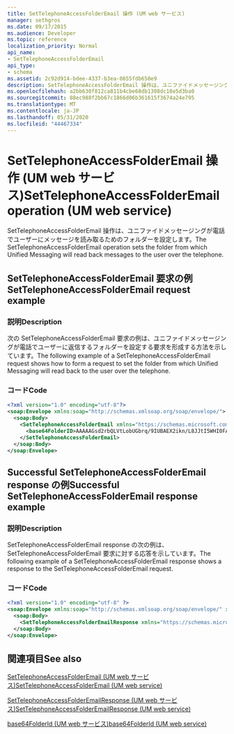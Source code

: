```yaml
---
title: SetTelephoneAccessFolderEmail 操作 (UM web サービス)
manager: sethgros
ms.date: 09/17/2015
ms.audience: Developer
ms.topic: reference
localization_priority: Normal
api_name:
- SetTelephoneAccessFolderEmail
api_type:
- schema
ms.assetid: 2c92d914-bdee-4337-b3ea-0655fdb658e9
description: SetTelephoneAccessFolderEmail 操作は、ユニファイドメッセージングが電話でユーザーにメッセージを読み取るためのフォルダーを設定します。
ms.openlocfilehash: a2bb630f812ca811b4cbe68db1308dc18e5d3ba0
ms.sourcegitcommit: 88ec988f2bb67c1866d06b361615f3674a24e795
ms.translationtype: MT
ms.contentlocale: ja-JP
ms.lasthandoff: 05/31/2020
ms.locfileid: "44467334"
---
```

# <a name="settelephoneaccessfolderemail-operation-um-web-service"></a><span data-ttu-id="dffc9-103">SetTelephoneAccessFolderEmail 操作 (UM web サービス)</span><span class="sxs-lookup"><span data-stu-id="dffc9-103">SetTelephoneAccessFolderEmail operation (UM web service)</span></span>

<span data-ttu-id="dffc9-104">SetTelephoneAccessFolderEmail 操作は、ユニファイドメッセージングが電話でユーザーにメッセージを読み取るためのフォルダーを設定します。</span><span class="sxs-lookup"><span data-stu-id="dffc9-104">The SetTelephoneAccessFolderEmail operation sets the folder from which Unified Messaging will read back messages to the user over the telephone.</span></span>
  
## <a name="settelephoneaccessfolderemail-request-example"></a><span data-ttu-id="dffc9-105">SetTelephoneAccessFolderEmail 要求の例</span><span class="sxs-lookup"><span data-stu-id="dffc9-105">SetTelephoneAccessFolderEmail request example</span></span>

### <a name="description"></a><span data-ttu-id="dffc9-106">説明</span><span class="sxs-lookup"><span data-stu-id="dffc9-106">Description</span></span>

<span data-ttu-id="dffc9-107">次の SetTelephoneAccessFolderEmail 要求の例は、ユニファイドメッセージングが電話でユーザーに返信するフォルダーを設定する要求を形成する方法を示しています。</span><span class="sxs-lookup"><span data-stu-id="dffc9-107">The following example of a SetTelephoneAccessFolderEmail request shows how to form a request to set the folder from which Unified Messaging will read back to the user over the telephone.</span></span>
  
### <a name="code"></a><span data-ttu-id="dffc9-108">コード</span><span class="sxs-lookup"><span data-stu-id="dffc9-108">Code</span></span>

```XML
<?xml version="1.0" encoding="utf-8"?>
<soap:Envelope xmlns:soap="http://schemas.xmlsoap.org/soap/envelope/">
  <soap:Body>
    <SetTelephoneAccessFolderEmail xmlns="https://schemas.microsoft.com/exchange/services/2006/messages">
      <base64FolderID>AAAAAGsd2rbQLVtLobUGbrq/9IUBAEX2ikn/L8JJtI5WHI0FAW8AAAFXHhsAAA==</base64FolderID>
    </SetTelephoneAccessFolderEmail>
  </soap:Body>
</soap:Envelope>
```

## <a name="successful-settelephoneaccessfolderemail-response-example"></a><span data-ttu-id="dffc9-109">Successful SetTelephoneAccessFolderEmail response の例</span><span class="sxs-lookup"><span data-stu-id="dffc9-109">Successful SetTelephoneAccessFolderEmail response example</span></span>

### <a name="description"></a><span data-ttu-id="dffc9-110">説明</span><span class="sxs-lookup"><span data-stu-id="dffc9-110">Description</span></span>

<span data-ttu-id="dffc9-111">SetTelephoneAccessFolderEmail response の次の例は、SetTelephoneAccessFolderEmail 要求に対する応答を示しています。</span><span class="sxs-lookup"><span data-stu-id="dffc9-111">The following example of a SetTelephoneAccessFolderEmail response shows a response to the SetTelephoneAccessFolderEmail request.</span></span>
  
### <a name="code"></a><span data-ttu-id="dffc9-112">コード</span><span class="sxs-lookup"><span data-stu-id="dffc9-112">Code</span></span>

```XML
<?xml version="1.0" encoding="utf-8" ?> 
<soap:Envelope xmlns:soap="http://schemas.xmlsoap.org/soap/envelope/" xmlns:xsi="http://www.w3.org/2001/XMLSchema-instance" xmlns:xsd="http://www.w3.org/2001/XMLSchema">
  <soap:Body>
    <SetTelephoneAccessFolderEmailResponse xmlns="https://schemas.microsoft.com/exchange/services/2006/messages" /> 
  </soap:Body>
</soap:Envelope>
```

## <a name="see-also"></a><span data-ttu-id="dffc9-113">関連項目</span><span class="sxs-lookup"><span data-stu-id="dffc9-113">See also</span></span>



[<span data-ttu-id="dffc9-114">SetTelephoneAccessFolderEmail (UM web サービス)</span><span class="sxs-lookup"><span data-stu-id="dffc9-114">SetTelephoneAccessFolderEmail (UM web service)</span></span>](settelephoneaccessfolderemail-um-web-service.md)
  
[<span data-ttu-id="dffc9-115">SetTelephoneAccessFolderEmailResponse (UM web サービス)</span><span class="sxs-lookup"><span data-stu-id="dffc9-115">SetTelephoneAccessFolderEmailResponse (UM web service)</span></span>](settelephoneaccessfolderemailresponse-um-web-service.md)
  
[<span data-ttu-id="dffc9-116">base64FolderId (UM web サービス)</span><span class="sxs-lookup"><span data-stu-id="dffc9-116">base64FolderId (UM web service)</span></span>](base64folderid-um-web-service.md)


